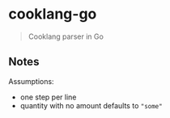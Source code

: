 # cooklang-go
> Cooklang parser in Go

## Notes

Assumptions: 
- one step per line
- quantity with no amount defaults to `"some"`
